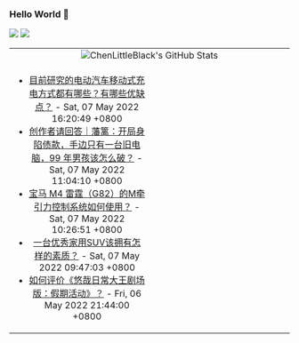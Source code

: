 ### Hello World 👋

[![](https://img.shields.io/badge/@ChenLittleBlack-1a6c81?style=flat&logo=java&logoColor=1a6c81&label=Java&colorA=ffffff)](https://www.java.com/)
[![](https://img.shields.io/badge/@ChenLittleBlack-41b883?style=flat&logo=vuedotjs&logoColor=41b883&label=Vue&colorA=ffffff)](https://cn.vuejs.org/)

<table>
<tr>
<td colspan="2" style="text-align: center;">
<img alt="ChenLittleBlack's GitHub Stats" src="https://github-readme-stats.vercel.app/api?username=ChenLittleBlack&show_icons=true&icon_color=CE1D2D&text_color=718096&bg_color=ffffff&hide_title=true" />
</td>
</tr>
<tr>
<td align="center" valign="middle">

<!-- START_SECTION:blog -->
* <a href='http://www.zhihu.com/question/529055201/answer/2474157730?utm_campaign=rss&utm_medium=rss&utm_source=rss&utm_content=title' target='_blank'>目前研究的电动汽车移动式充电方式都有哪些？有哪些优缺点？</a> - Sat, 07 May 2022 16:20:49 +0800
* <a href='http://zhuanlan.zhihu.com/p/510046738?utm_campaign=rss&utm_medium=rss&utm_source=rss&utm_content=title' target='_blank'>创作者请回答｜藩篱：开局身陷债款，手边只有一台旧电脑，99 年男孩该怎么破？</a> - Sat, 07 May 2022 11:04:10 +0800
* <a href='http://www.zhihu.com/question/531703030/answer/2473979192?utm_campaign=rss&utm_medium=rss&utm_source=rss&utm_content=title' target='_blank'>宝马 M4 雷霆（G82）的M牵引力控制系统如何使用？</a> - Sat, 07 May 2022 10:26:51 +0800
* <a href='http://www.zhihu.com/question/522659530/answer/2473188545?utm_campaign=rss&utm_medium=rss&utm_source=rss&utm_content=title' target='_blank'>一台优秀家用SUV该拥有怎样的素质？</a> - Sat, 07 May 2022 09:47:03 +0800
* <a href='http://www.zhihu.com/question/314069440/answer/2457190421?utm_campaign=rss&utm_medium=rss&utm_source=rss&utm_content=title' target='_blank'>如何评价《悠哉日常大王剧场版：假期活动》？</a> - Fri, 06 May 2022 21:44:00 +0800
<!-- END_SECTION:blog -->

</td>
<td valign="middle" width="50%">

<!-- START_SECTION:douban -->

<!-- END_SECTION:douban -->

</td>
</tr>
</table>
